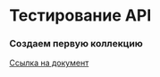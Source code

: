 # Тестирование API

### Создаем первую коллекцию 
[Сcылка на документ](https://www.postman.com/winter-trinity-603992/workspace/my-workspace/collection/17671768-d9130434-0332-4b54-be63-d290630906d0?action=share&creator=17671768)
